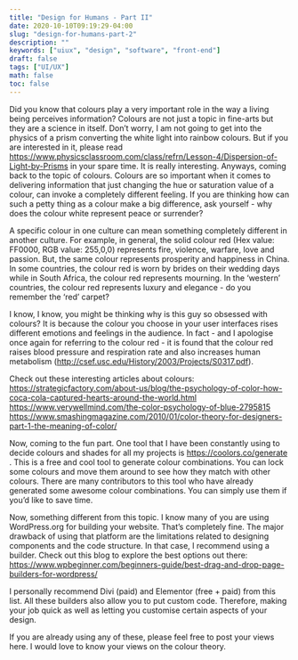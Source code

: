 ```yaml
---
title: "Design for Humans - Part II"
date: 2020-10-10T09:19:29-04:00
slug: "design-for-humans-part-2"
description: ""
keywords: ["uiux", "design", "software", "front-end"]
draft: false
tags: ["UI/UX"]
math: false
toc: false
---
```


Did you know that colours play a very important role in the way a living being perceives information? Colours are not just a topic in fine-arts but they are a science in itself. Don’t worry, I am not going to get into the physics of a prism converting the white light into rainbow colours. But if you are interested in it, please read https://www.physicsclassroom.com/class/refrn/Lesson-4/Dispersion-of-Light-by-Prisms in your spare time. It is really interesting. Anyways, coming back to the topic of colours. Colours are so important when it comes to delivering information that just changing the hue or saturation value of a colour, can invoke a completely different feeling. If you are thinking how can such a petty thing as a colour make a big difference, ask yourself - why does the colour white represent peace or surrender? 

A specific colour in one culture can mean something completely different in another culture. For example, in general, the solid colour red (Hex value: FF0000, RGB value: 255,0,0) represents fire, violence, warfare, love and passion. But, the same colour represents prosperity and happiness in China. In some countries, the colour red is worn by brides on their wedding days while in South Africa, the colour red represents mourning. In the ‘western’ countries, the colour red represents luxury and elegance - do you remember the ‘red’ carpet? 

I know, I know, you might be thinking why is this guy so obsessed with colours? It is because the colour you choose in your user interfaces rises different emotions and feelings in the audience. In fact - and I apologise once again for referring to the colour red - it is found that the colour red raises blood pressure and respiration rate and also increases human metabolism (http://csef.usc.edu/History/2003/Projects/S0317.pdf).

Check out these interesting articles about colours:
https://strategicfactory.com/about-us/blog/the-psychology-of-color-how-coca-cola-captured-hearts-around-the-world.html
https://www.verywellmind.com/the-color-psychology-of-blue-2795815
https://www.smashingmagazine.com/2010/01/color-theory-for-designers-part-1-the-meaning-of-color/

Now, coming to the fun part. One tool that I have been constantly using to decide colours and shades for all my projects is https://coolors.co/generate . This is a free and cool tool to generate colour combinations. You can lock some colours and move them around to see how they match with other colours. There are many contributors to this tool who have already generated some awesome colour combinations. You can simply use them if you’d like to save time.

Now, something different from this topic. I know many of you are using WordPress.org for building your website. That’s completely fine. The major drawback of using that platform are the limitations related to designing components and the code structure. In that case, I recommend using a builder. Check out this blog to explore the best options out there: https://www.wpbeginner.com/beginners-guide/best-drag-and-drop-page-builders-for-wordpress/

I personally recommend Divi (paid) and Elementor (free + paid) from this list. All these builders also allow you to put custom code. Therefore, making your job quick as well as letting you customise certain aspects of your design. 

If you are already using any of these, please feel free to post your views here. I would love to know your views on the colour theory.